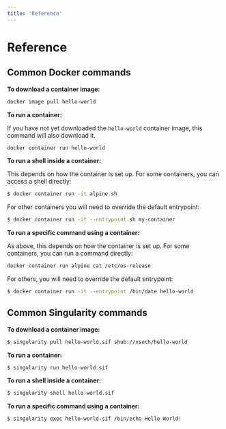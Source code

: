 ```yaml
---
title: 'Reference'
---
```


# Reference

## Common Docker commands

**To download a container image:**

```bash
docker image pull hello-world
```

**To run a container:**

If you have not yet downloaded the `hello-world` container image, this command will also download it.

```bash
docker container run hello-world
```

**To run a shell inside a container:**

This depends on how the container is set up.
For some containers, you can access a shell directly:

```bash
$ docker container run -it alpine sh
```

For other containers you will need to override the default entrypoint:
```bash
$ docker container run -it --entrypoint sh my-container
```

**To run a specific command using a container:**

As above, this depends on how the container is set up.
For some containers, you can run a command directly:
```bash
docker container run alpine cat /etc/os-release
```

For others, you will need to override the default entrypoint:
```bash
$ docker container run -it --entrypoint /bin/date hello-world
```

## Common Singularity commands

**To download a container image:**

```bash
$ singularity pull hello-world.sif shub://vsoch/hello-world
```

**To run a container:**

```bash
$ singularity run hello-world.sif
```

**To run a shell inside a container:**

```bash
$ singularity shell hello-world.sif
```

**To run a specific command using a container:**

```bash
$ singularity exec hello-world.sif /bin/echo Hello World!
```
